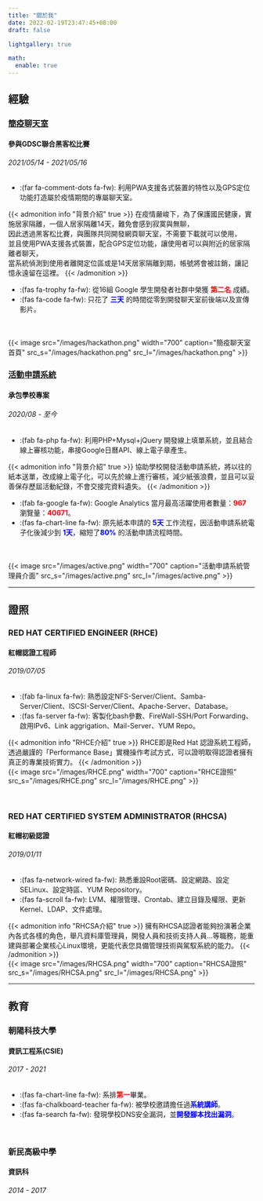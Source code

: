 ```yaml
---
title: "關於我"
date: 2022-02-19T23:47:45+08:00
draft: false

lightgallery: true

math:
  enable: true
---
```


## 經驗
### [簡疫聊天室](https://hackathon.pin-yi.com/)

#### 參與GDSC聯合黑客松比賽
###### 2021/05/14 - 2021/05/16

* :(far fa-comment-dots fa-fw): 利用PWA支援各式裝置的特性以及GPS定位功能打造屬於疫情期間的專屬聊天室。

 {{< admonition info "背景介紹" true >}}
在疫情嚴峻下，為了保護國民健康，實施居家隔離，一個人居家隔離14天，難免會感到寂寞與無聊，<br>因此透過黑客松比賽，與團隊共同開發網頁聊天室，不需要下載就可以使用，<br>並且使用PWA支援各式裝置，配合GPS定位功能，讓使用者可以與附近的居家隔離者聊天，<br>當系統偵測到使用者離開定位區或是14天居家隔離到期，帳號將會被註銷，讓記憶永遠留在這裡。
{{< /admonition >}}

* :(fas fa-trophy fa-fw): 從16組 Google 學生開發者社群中榮獲 <font color='red'>**第二名**</font> 成績。
* :(fas fa-code fa-fw): 只花了  <font color='blue'>**三天**</font> 的時間從零到開發聊天室前後端以及宣傳影片。
<br>
<br>
{{< image src="/images/hackathon.png"  width="700" caption="簡疫聊天室首頁" src_s="/images/hackathon.png" src_l="/images/hackathon.png" >}}

<br>

### [活動申請系統](https://active.cyut.edu.tw/)
#### 承包學校專案
###### 2020/08 - 至今

* :(fab fa-php fa-fw): 利用PHP+Mysql+jQuery 開發線上填單系統，並且結合線上審核功能，串接Google日曆API、線上電子章產生。

 {{< admonition info "背景介紹" true >}}
協助學校開發活動申請系統，將以往的紙本送單，改成線上電子化，可以先於線上進行審核，減少紙張浪費，並且可以妥善保存歷屆活動紀錄，不會交接完資料遺失。
{{< /admonition >}}

*  :(fab fa-google fa-fw):  Google Analytics 當⽉最高活躍使用者數量：<font color='red'>**967**</font>  瀏覽量：<font color='red'>**40671**</font>。
*  :(fas fa-chart-line fa-fw):  原先紙本申請的 <font color='blue'>**5天**</font> 工作流程，因活動申請系統電子化後減少到 <font color='blue'>**1天**</font>，縮短了<font color='blue'>**80%**</font> 的活動申請流程時間。
<br>
<br>
{{< image src="/images/active.png"  width="700" caption="活動申請系統管理員介面" src_s="/images/active.png" src_l="/images/active.png" >}}

---

## 證照
### RED HAT CERTIFIED ENGINEER (RHCE)
#### 紅帽認證工程師
###### 2019/07/05

* :(fab fa-linux fa-fw): 熟悉設定NFS-Server/Client、Samba-Server/Client、ISCSI-Server/Client、Apache-Server、Database。
* :(fas fa-server fa-fw): 客製化bash參數、FireWall-SSH/Port Forwarding、啟用IPv6、Link aggrigation、Mail-Server、YUM Repo。

 {{< admonition info "RHCE介紹" true >}}
RHCE即是Red Hat 認證系統工程師，透過嚴謹的「Performance Base」實機操作考試方式，可以證明取得認證者擁有真正的專業技術實力。
{{< /admonition >}}
<br>
{{< image src="/images/RHCE.png"  width="700" caption="RHCE證照" src_s="/images/RHCE.png" src_l="/images/RHCE.png" >}}

<br>

### RED HAT CERTIFIED SYSTEM ADMINISTRATOR (RHCSA)
#### 紅帽初級認證
###### 2019/01/11

* :(fas fa-network-wired fa-fw): 熟悉重設Root密碼、設定網路、設定SELinux、設定時區、YUM Repository。
* :(fas fa-scroll fa-fw): LVM、權限管理、Crontab、建立目錄及權限、更新Kernel、LDAP、文件處理。

 {{< admonition info "RHCSA介紹" true >}}
擁有RHCSA認證者能夠扮演著企業內各式各樣的角色，舉凡資料庫管理員，開發人員和技術支持人員…等職務，能重建與部署企業核心Linux環境，更能代表您具備管理技術與駕馭系統的能力。 
{{< /admonition >}}
<br>
{{< image src="/images/RHCSA.png"  width="700" caption="RHCSA證照" src_s="/images/RHCSA.png" src_l="/images/RHCSA.png" >}}


---

## 教育
### 朝陽科技大學
#### 資訊工程系(CSIE)
###### 2017 - 2021

* :(fas fa-chart-line fa-fw): 系排<font color='red'>**第一**</font>畢業。
* :(fas fa-chalkboard-teacher fa-fw): 被學校邀請擔任過<font color='blue'>**系統講師**</font>。
* :(fas fa-search fa-fw): 發現學校DNS安全漏洞，並<font color='blue'>**開發腳本找出漏洞**</font>。

<br>

### 新民高級中學
#### 資訊科
###### 2014 - 2017
